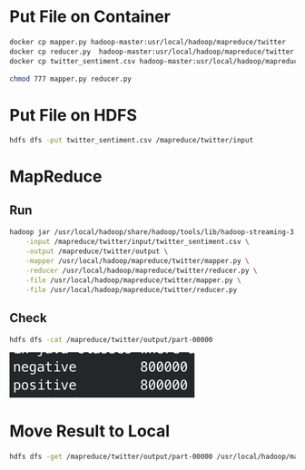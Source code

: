 # Put File on Container

```bash
docker cp mapper.py hadoop-master:usr/local/hadoop/mapreduce/twitter
docker cp reducer.py  hadoop-master:usr/local/hadoop/mapreduce/twitter
docker cp twitter_sentiment.csv hadoop-master:usr/local/hadoop/mapreduce/twitter/input
```

```bash
chmod 777 mapper.py reducer.py
```

# Put File on HDFS

```bash
hdfs dfs -put twitter_sentiment.csv /mapreduce/twitter/input
```

# MapReduce

## Run

```bash
hadoop jar /usr/local/hadoop/share/hadoop/tools/lib/hadoop-streaming-3.3.6.jar \
    -input /mapreduce/twitter/input/twitter_sentiment.csv \
    -output /mapreduce/twitter/output \
    -mapper /usr/local/hadoop/mapreduce/twitter/mapper.py \
    -reducer /usr/local/hadoop/mapreduce/twitter/reducer.py \
    -file /usr/local/hadoop/mapreduce/twitter/mapper.py \
    -file /usr/local/hadoop/mapreduce/twitter/reducer.py
```

## Check

```bash
hdfs dfs -cat /mapreduce/twitter/output/part-00000
```

![result](./imgs/result.png)

# Move Result to Local

```bash
hdfs dfs -get /mapreduce/twitter/output/part-00000 /usr/local/hadoop/mapreduce/twitter/output
```

